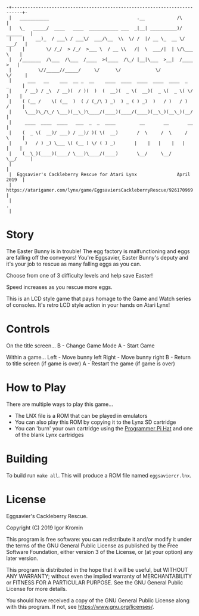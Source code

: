 ```
-+--------------------------------------------------------------------------+-
 |   ___________                                 .__            /\          |
 |   \_   _____/  ____   ____  ___________ ___  _|__| __________)/ ______   |
 |    |    __)_  / ___\ / ___\/  ___/\__  \\  \/ /  |/ __ \_  __ \/  ___/   |
 |    |        \/ /_/  > /_/  >___ \  / __ \\   /|  \  ___/|  | \/\___ \    |
 |   /_______  /\___  /\___  /____  >(____  /\_/ |__|\___  >__|  /____  >   |
 |          \//_____//_____/     \/      \/             \/           \/     |
 |      ___   __    ___  __ _  __    ____  ____  ____  ____  ____  _  _     |
 |     / __) / _\  / __)(  / )(  )  (  __)(  _ \(  __)(  _ \(  _ \( \/ )    |
 |    ( (__ /    \( (__  )  ( / (_/\ ) _)  ) _ ( ) _)  )   / )   / )  /     |
 |     \___)\_/\_/ \___)(__\_)\____/(____)(____/(____)(__\_)(__\_)(__/      |
 |     ____  ____  ____   ___  _  _  ____         __       __       __      |
 |    (  _ \(  __)/ ___) / __)/ )( \(  __)       /  \     /  \     /  \     |
 |     )   / ) _) \___ \( (__ ) \/ ( ) _)       |    |   |    |   |    |    |
 |    (__\_)(____)(____/ \___)\____/(____)       \__/     \__/     \__/     |
 |                                                                          |
 |  Eggsavier's Cackleberry Rescue for Atari Lynx               April 2019  |
 |  https://atarigamer.com/lynx/game/EggsaviersCackleberryRescue/926170969  |
 |                                                                          .
 |
```


# Story

The Easter Bunny is in trouble! The egg factory is malfunctioning and eggs
are falling off the conveyors! You're Eggsavier, Easter Bunny's deputy and
it's your job to rescue as many falling eggs as you can.

Choose from one of 3 difficulty levels and help save Easter!

Speed increases as you rescue more eggs.

This is an LCD style game that pays homage to the Game and Watch series of
consoles. It's retro LCD style action in your hands on Atari Lynx!


# Controls

On the title screen...
  B     - Change Game Mode
  A     - Start Game

Within a game...
  Left  - Move bunny left
  Right - Move bunny right
  B     - Return to title screen (if game is over)
  A     - Restart the game (if game is over)


# How to Play

There are multiple ways to play this game...

* The LNX file is a ROM that can be played in emulators
* You can also play this ROM by copying it to the Lynx SD cartridge
* You can 'burn' your own cartridge using the [Programmer Pi Hat](https://atarigamer.com/pages/lynx-cart-programmer-pi-hat) and one of the blank Lynx cartridges


# Building

To build run ```make all```. This will produce a ROM file named ```eggsaviercr.lnx```.


# License

Eggsavier's Cackleberry Rescue.

Copyright (C) 2019 Igor Kromin

This program is free software: you can redistribute it and/or modify it under
the terms of the GNU General Public License as published by the Free Software
Foundation, either version 3 of the License, or (at your option) any later
version.

This program is distributed in the hope that it will be useful, but WITHOUT
ANY WARRANTY; without even the implied warranty of MERCHANTABILITY or FITNESS
FOR A PARTICULAR PURPOSE.  See the GNU General Public License for more details.

You should have received a copy of the GNU General Public License along with
this program.  If not, see <https://www.gnu.org/licenses/>.